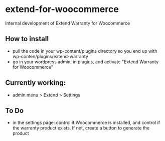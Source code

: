 # extend-for-woocommerce
Internal development of Extend Warranty for Woocommerce

## How to install
- pull the code in your wp-content/plugins directory so you end up with wp-conten/plugins/extend-warranty
- go in your wordpress admin, in plugins, and activate 	"Extend Warranty for Woocommerce"

## Currently working:
- admin menu > Extend > Settings

## To Do
- in the settings page: control if Woocommerce is installed, and control if the warranty product exists. If not, create a button to generate the product

